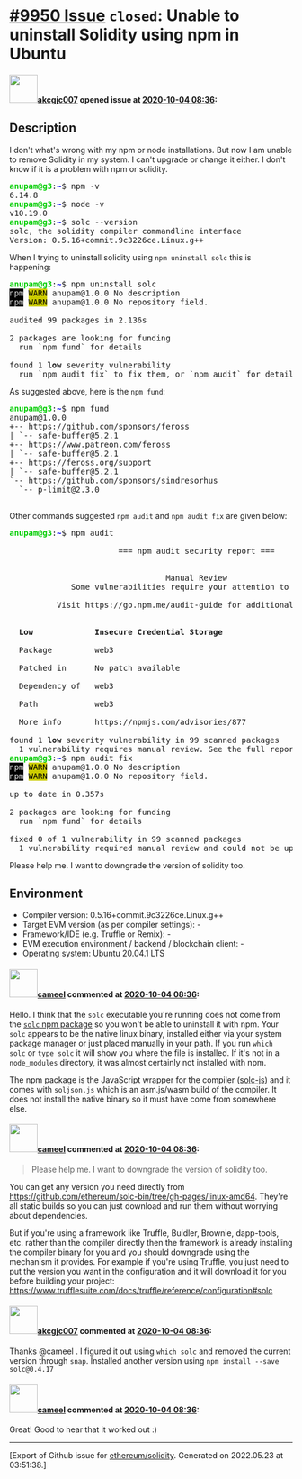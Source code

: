 # [\#9950 Issue](https://github.com/ethereum/solidity/issues/9950) `closed`: Unable to uninstall Solidity using npm in Ubuntu

#### <img src="https://avatars.githubusercontent.com/u/56300182?u=df30a217a049794269578dd5278d116b764f60cb&v=4" width="50">[akcgjc007](https://github.com/akcgjc007) opened issue at [2020-10-04 08:36](https://github.com/ethereum/solidity/issues/9950):

## Description
I don't what's wrong with my npm or node installations. But now I am unable to remove Solidity in my system. I can't upgrade or change it either. I don't know if it is a problem with npm or solidity.

<pre><font color="#00CD00"><b>anupam@g3</b></font>:<font color="#0000EE"><b>~</b></font>$ npm -v
6.14.8
<font color="#00CD00"><b>anupam@g3</b></font>:<font color="#0000EE"><b>~</b></font>$ node -v
v10.19.0
<font color="#00CD00"><b>anupam@g3</b></font>:<font color="#0000EE"><b>~</b></font>$ solc --version
solc, the solidity compiler commandline interface
Version: 0.5.16+commit.9c3226ce.Linux.g++
</pre>

When I trying to uninstall solidity using ```npm uninstall solc``` this is happening:
<pre><font color="#00CD00"><b>anupam@g3</b></font>:<font color="#0000EE"><b>~</b></font>$ npm uninstall solc
<span style="background-color:#000000"><font color="#E5E5E5">npm</font></span> <span style="background-color:#CDCD00"><font color="#000000">WARN</font></span> anupam@1.0.0 No description
<span style="background-color:#000000"><font color="#E5E5E5">npm</font></span> <span style="background-color:#CDCD00"><font color="#000000">WARN</font></span> anupam@1.0.0 No repository field.

audited 99 packages in 2.136s

2 packages are looking for funding
  run `npm fund` for details

found 1 <b>low</b> severity vulnerability
  run `npm audit fix` to fix them, or `npm audit` for details
</pre>

As suggested above, here is the ```npm fund```:
<pre><font color="#00CD00"><b>anupam@g3</b></font>:<font color="#0000EE"><b>~</b></font>$ npm fund
anupam@1.0.0
+-- https://github.com/sponsors/feross
| `-- safe-buffer@5.2.1
+-- https://www.patreon.com/feross
| `-- safe-buffer@5.2.1
+-- https://feross.org/support
| `-- safe-buffer@5.2.1
`-- https://github.com/sponsors/sindresorhus
  `-- p-limit@2.3.0

</pre>
Other commands suggested ```npm audit``` and ```npm audit fix``` are given below:
<pre><font color="#00CD00"><b>anupam@g3</b></font>:<font color="#0000EE"><b>~</b></font>$ npm audit
<font color="#7F7F7F">                                                                                </font>
<font color="#7F7F7F"> </font>                      === npm audit security report ===                       <font color="#7F7F7F"> </font>
<font color="#7F7F7F">                                                                                </font>
<font color="#7F7F7F">                                                                                </font>
<font color="#7F7F7F"> </font>                                Manual Review                                 <font color="#7F7F7F"> </font>
<font color="#7F7F7F"> </font>            Some vulnerabilities require your attention to resolve            <font color="#7F7F7F"> </font>
<font color="#7F7F7F"> </font>                                                                              <font color="#7F7F7F"> </font>
<font color="#7F7F7F"> </font>         Visit https://go.npm.me/audit-guide for additional guidance          <font color="#7F7F7F"> </font>
<font color="#7F7F7F">                                                                                </font>
<font color="#7F7F7F">                                                                                </font>
<font color="#7F7F7F"> </font> <b>Low</b>           <font color="#7F7F7F"> </font> <b>Insecure Credential Storage</b>                                  <font color="#7F7F7F"> </font>
<font color="#7F7F7F">                                                                                </font>
<font color="#7F7F7F"> </font> Package       <font color="#7F7F7F"> </font> web3                                                         <font color="#7F7F7F"> </font>
<font color="#7F7F7F">                                                                                </font>
<font color="#7F7F7F"> </font> Patched in    <font color="#7F7F7F"> </font> No patch available                                           <font color="#7F7F7F"> </font>
<font color="#7F7F7F">                                                                                </font>
<font color="#7F7F7F"> </font> Dependency of <font color="#7F7F7F"> </font> web3                                                         <font color="#7F7F7F"> </font>
<font color="#7F7F7F">                                                                                </font>
<font color="#7F7F7F"> </font> Path          <font color="#7F7F7F"> </font> web3                                                         <font color="#7F7F7F"> </font>
<font color="#7F7F7F">                                                                                </font>
<font color="#7F7F7F"> </font> More info     <font color="#7F7F7F"> </font> https://npmjs.com/advisories/877                             <font color="#7F7F7F"> </font>
<font color="#7F7F7F">                                                                                </font>
found 1 <b>low</b> severity vulnerability in 99 scanned packages
  1 vulnerability requires manual review. See the full report for details.
<font color="#00CD00"><b>anupam@g3</b></font>:<font color="#0000EE"><b>~</b></font>$ npm audit fix
<span style="background-color:#000000"><font color="#E5E5E5">npm</font></span> <span style="background-color:#CDCD00"><font color="#000000">WARN</font></span> anupam@1.0.0 No description
<span style="background-color:#000000"><font color="#E5E5E5">npm</font></span> <span style="background-color:#CDCD00"><font color="#000000">WARN</font></span> anupam@1.0.0 No repository field.

up to date in 0.357s

2 packages are looking for funding
  run `npm fund` for details

fixed 0 of 1 vulnerability in 99 scanned packages
  1 vulnerability required manual review and could not be updated
</pre>



Please help me. I want to downgrade the version of solidity too.

## Environment

- Compiler version: 0.5.16+commit.9c3226ce.Linux.g++
- Target EVM version (as per compiler settings): -
- Framework/IDE (e.g. Truffle or Remix): -
- EVM execution environment / backend / blockchain client: -
- Operating system: Ubuntu 20.04.1 LTS

#### <img src="https://avatars.githubusercontent.com/u/137030?v=4" width="50">[cameel](https://github.com/cameel) commented at [2020-10-04 08:36](https://github.com/ethereum/solidity/issues/9950#issuecomment-703256446):

Hello. I think that the `solc` executable you're running does not come from the [`solc` npm package](https://www.npmjs.com/package/solc) so you won't be able to uninstall it with npm. Your `solc` appears to be the native linux binary, installed either via your system package manager or just placed manually in your path. If you run `which solc` or `type solc` it will show you where the file is installed. If it's not in a `node_modules` directory, it was almost certainly not installed with npm.

The npm package is the JavaScript wrapper for the compiler ([solc-js](https://github.com/ethereum/solc-js)) and it comes with `soljson.js` which is an asm.js/wasm build of the compiler. It does not install the native binary so it must have come from somewhere else.

#### <img src="https://avatars.githubusercontent.com/u/137030?v=4" width="50">[cameel](https://github.com/cameel) commented at [2020-10-04 08:36](https://github.com/ethereum/solidity/issues/9950#issuecomment-703257488):

> Please help me. I want to downgrade the version of solidity too.

You can get any version you need directly from https://github.com/ethereum/solc-bin/tree/gh-pages/linux-amd64. They're all static builds so you can just download and run them without worrying about dependencies.

But if you're using a framework like Truffle, Buidler, Brownie, dapp-tools, etc. rather than the compiler directly then the framework is already installing the compiler binary for you and you should downgrade using the mechanism it provides. For example if you're using Truffle, you just need to put the version you want in the configuration and it will download it for you before building your project: https://www.trufflesuite.com/docs/truffle/reference/configuration#solc

#### <img src="https://avatars.githubusercontent.com/u/56300182?u=df30a217a049794269578dd5278d116b764f60cb&v=4" width="50">[akcgjc007](https://github.com/akcgjc007) commented at [2020-10-04 08:36](https://github.com/ethereum/solidity/issues/9950#issuecomment-703258669):

Thanks @cameel .
I figured it out using ```which solc``` and removed the current version through ```snap```.
Installed another version using ```npm install --save solc@0.4.17```

#### <img src="https://avatars.githubusercontent.com/u/137030?v=4" width="50">[cameel](https://github.com/cameel) commented at [2020-10-04 08:36](https://github.com/ethereum/solidity/issues/9950#issuecomment-703259082):

Great! Good to hear that it worked out :)


-------------------------------------------------------------------------------



[Export of Github issue for [ethereum/solidity](https://github.com/ethereum/solidity). Generated on 2022.05.23 at 03:51:38.]
